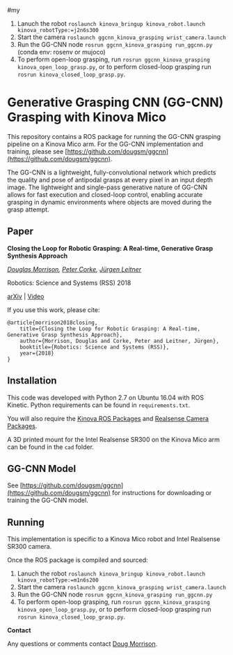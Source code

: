 #my
1. Lanuch the robot `roslaunch kinova_bringup kinova_robot.launch kinova_robotType:=j2n6s300`
2. Start the camera `roslaunch ggcnn_kinova_grasping wrist_camera.launch`
3. Run the GG-CNN node `rosrun ggcnn_kinova_grasping run_ggcnn.py` (conda env: rosenv or mujoco)
4. To perform open-loop grasping, run `rosrun ggcnn_kinova_grasping kinova_open_loop_grasp.py`, or to perform closed-loop grasping run `rosrun kinova_closed_loop_grasp.py`.
# Generative Grasping CNN (GG-CNN) Grasping with Kinova Mico

This repository contains a ROS package for running the GG-CNN grasping pipeline on a Kinova Mico arm.  For the GG-CNN implementation and training, please see [https://github.com/dougsm/ggcnn](https://github.com/dougsm/ggcnn).

The GG-CNN is a lightweight, fully-convolutional network which predicts the quality and pose of antipodal grasps at every pixel in an input depth image.  The lightweight and single-pass generative nature of GG-CNN allows for fast execution and closed-loop control, enabling accurate grasping in dynamic environments where objects are moved during the grasp attempt.

## Paper

**Closing the Loop for Robotic Grasping: A Real-time, Generative Grasp Synthesis Approach**

*[Douglas Morrison](http://dougsm.com), [Peter Corke](http://petercorke.com), [Jürgen Leitner](http://juxi.net)*

Robotics: Science and Systems (RSS) 2018

[arXiv](https://arxiv.org/abs/1804.05172) | [Video](https://www.youtube.com/watch?v=7nOoxuGEcxA)

If you use this work, please cite:

```text
@article{morrison2018closing, 
	title={Closing the Loop for Robotic Grasping: A Real-time, Generative Grasp Synthesis Approach}, 
	author={Morrison, Douglas and Corke, Peter and Leitner, Jürgen}, 
	booktitle={Robotics: Science and Systems (RSS)}, 
	year={2018} 
}
```


## Installation

This code was developed with Python 2.7 on Ubuntu 16.04 with ROS Kinetic.  Python requirements can be found in `requirements.txt`.

You will also require the [Kinova ROS Packages](https://github.com/Kinovarobotics/kinova-ros) and [Realsense Camera Packages](http://wiki.ros.org/realsense_camera).

A 3D printed mount for the Intel Realsense SR300 on the Kinova Mico arm can be found in the `cad` folder.

## GG-CNN Model

See [https://github.com/dougsm/ggcnn](https://github.com/dougsm/ggcnn) for instructions for downloading or training the GG-CNN model.

## Running

This implementation is specific to a Kinova Mico robot and Intel Realsense SR300 camera.

Once the ROS package is compiled and sourced:

1. Lanuch the robot `roslaunch kinova_bringup kinova_robot.launch kinova_robotType:=m1n6s200`
2. Start the camera `roslaunch ggcnn_kinova_grasping wrist_camera.launch`
3. Run the GG-CNN node `rosrun ggcnn_kinova_grasping run_ggcnn.py`
4. To perform open-loop grasping, run `rosrun ggcnn_kinova_grasping kinova_open_loop_grasp.py`, or to perform closed-loop grasping run `rosrun kinova_closed_loop_grasp.py`.

**Contact**

Any questions or comments contact [Doug Morrison](mailto:doug.morrison@roboticvision.org).
